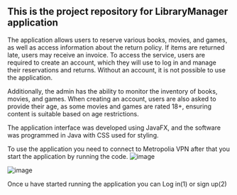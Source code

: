 ## This is the project repository for LibraryManager application

The application allows users to reserve various books, movies, and games, as well as access information about the return policy. If items are returned late, users may receive an invoice. To access the service, users are required to create an account, which they will use to log in and manage their reservations and returns. Without an account, it is not possible to use the application.

Additionally, the admin has the ability to monitor the inventory of books, movies, and games. When creating an account, users are also asked to provide their age, as some movies and games are rated 18+, ensuring content is suitable based on age restrictions.

The application interface was developed using JavaFX, and the software was programmed in Java with CSS used for styling.


To use the application you need to connect to Metropolia VPN after that you start the application by running the code.
![image](https://github.com/user-attachments/assets/75b10d97-d417-437d-9996-896253005b3a)

 ![image](https://github.com/user-attachments/assets/d49af173-c04d-4181-a688-0f899242afda)

 Once u have started running the application you can Log in(1) or sign up(2)











